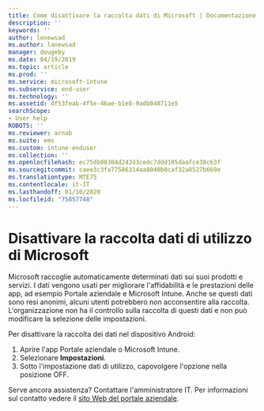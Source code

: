 ```yaml
---
title: Come disattivare la raccolta dati di Microsoft | Documentazione Microsoft
description: ''
keywords: ''
author: lenewsad
ms.author: lanewsad
manager: dougeby
ms.date: 04/19/2019
ms.topic: article
ms.prod: ''
ms.service: microsoft-intune
ms.subservice: end-user
ms.technology: ''
ms.assetid: df53feab-4f5e-46ae-b1e8-9adb048711e5
searchScope:
- User help
ROBOTS: ''
ms.reviewer: arnab
ms.suite: ems
ms.custom: intune-enduser
ms.collection: ''
ms.openlocfilehash: ec75db08304d242d3cedc7ddd105daafce38c63f
ms.sourcegitcommit: caee3c3fa77586314aa8040b0caf32a0527b669e
ms.translationtype: MTE75
ms.contentlocale: it-IT
ms.lasthandoff: 01/10/2020
ms.locfileid: "75857748"
---
```

# <a name="turn-off-microsoft-usage-data-collection"></a>Disattivare la raccolta dati di utilizzo di Microsoft

Microsoft raccoglie automaticamente determinati dati sui suoi prodotti e servizi. I dati vengono usati per migliorare l'affidabilità e le prestazioni delle app, ad esempio Portale aziendale e Microsoft Intune. Anche se questi dati sono resi anonimi, alcuni utenti potrebbero non acconsentire alla raccolta. L'organizzazione non ha il controllo sulla raccolta di questi dati e non può modificare la selezione delle impostazioni.   

Per disattivare la raccolta dei dati nel dispositivo Android:  

1. Aprire l'app Portale aziendale o Microsoft Intune.
2. Selezionare **Impostazioni**.
3. Sotto l'impostazione dati di utilizzo, capovolgere l'opzione nella posizione OFF. 

Serve ancora assistenza? Contattare l'amministratore IT. Per informazioni sul contatto vedere il [sito Web del portale aziendale](https://go.microsoft.com/fwlink/?linkid=2010980).
